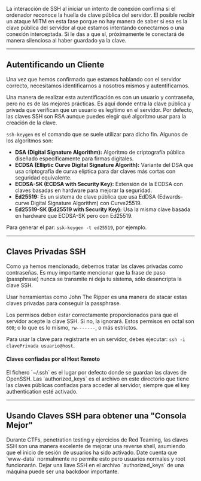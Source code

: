 La interacción de SSH al iniciar un intento de conexión confirma si el ordenador reconoce la huella de clave pública del servidor. El posible recibir un ataque MITM en esta fase porque no hay manera de saber si esa es la clave pública del servidor al que estamos intentando conectarnos o una conexión interceptada. Si le das a que sí, próximamente te conectará de manera silenciosa al haber guardado ya la clave.

--------------
<h2>Autentificando un Cliente</h2>
Una vez que hemos confirmado que estamos hablando con el servidor correcto, necesitamos identificarnos a nosotros mismos y autentificarnos.

Una manera de realizar esta autentificación es con un usuario y contraseña, pero no es de las mejores prácticas. Es aquí donde entra la clave pública y privada que verifican que un usuario es legítimo en el servidor. Por defecto, las claves SSH son RSA aunque puedes elegir qué algoritmo usar para la creación de la clave.

`ssh-keygen` es el comando que se suele utilizar para dicho fin. Algunos de los algoritmos son:

- **DSA (Digital Signature Algorithm):** Algoritmo de criptografía pública diseñado específicamente para firmas digitales.
- **ECDSA (Elliptic Curve Digital Signature Algorith):** Variante del DSA que usa criptografía de curva elíptica para dar claves más cortas con seguridad equivalente.
- **ECDSA-SK (ECDSA with Security Key):** Extensión de la ECDSA con claves basadas en hardware para mejorar la seguridad.
- **Ed25519:** Es un sistema de clave pública que usa EdDSA (Edwards-curve Digital Signature Algorithm) con Curve25519.
- **Ed25519-SK (Ed25519 with Security Key):** Usa la misma clave basada en hardware que ECDSA-SK pero con Ed25519.

Para generar el par: `ssk-keygen -t ed25519`, por ejemplo.

----------------
<h2>Claves Privadas SSH</h2>
Como ya hemos mencionado, debemos tratar las claves privadas como contraseñas. Es muy importante mencionar que la frase de paso (passphrase) nunca se transmite ni deja tu sistema, sólo desencripta la clave SSH.

Usar herramientas como John The Ripper es una manera de atacar estas claves privadas para conseguir la passphrase.

Los permisos deben estar correctamente proporcionados para que el servidor acepte la clave SSH. Si no, la ignorará. Estos permisos en octal son `600`; o lo que es lo mismo,  `rw-------`, o más estrictos.

Para usar la clave para registrarte en un servidor, debes ejecutar: `ssh -i clavePrivada usuario@host`.

<h4>Claves confiadas por el Host Remoto</h4>
El fichero `~/.ssh` es el lugar por defecto donde se guardan las claves de OpenSSH. Las `authorized_keys` es el archivo en este directorio que tiene las claves públicas confiadas para acceder al servidor, siempre que el key authentication esté activado.

------------------
<h2>Usando Claves SSH para obtener una "Consola Mejor"</h2>
Durante CTFs, penetration testing y ejercicios de Red Teaming, las claves SSH son una manera excelente de mejorar una reverse shell, asumiendo que el inicio de sesión de usuarios ha sido activado. Date cuenta que `www-data` normalmente no permite esto pero usuarios normales y root funcionarán. Dejar una llave SSH en el archivo `authorized_keys` de una máquina puede ser una backdoor importante.